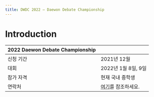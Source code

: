 ```yaml
---
title: DWDC 2022 ― Daewon Debate Championship
---
```


# Introduction

**2022 Daewon Debate Championship**||
---|---|
 신청 기간 |2021년 12월
 대회 |2022년 1월 8일, 9일
 참가 자격 |현재 국내 중학생
 연락처 |[여기](/contact.md)를 참조하세요.
